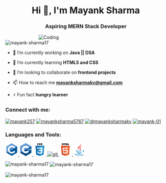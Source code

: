<h1 align="center">Hi 👋, I'm Mayank Sharma</h1>
<h3 align="center">Aspiring MERN Stack Developer</h3>
<img align="right" alt="Coding" width="400" src="https://bestanimations.com/Computers/Peripherals/computer-monitor-animated-gif-5.gif">

<p align="left"> <img src="https://komarev.com/ghpvc/?username=mayank-sharma17&label=Profile%20views&color=0e75b6&style=flat" alt="mayank-sharma17" /> </p>

- 🔭 I’m currently working on **Java || DSA**

- 🌱 I’m currently learning **HTML5 and CSS**

- 👯 I’m looking to collaborate on **frontend projects**

- 📫 How to reach me **mayanksharmakv@gmail.com**

- ⚡ Fun fact **hungry learner**

<h3 align="left">Connect with me:</h3>
<p align="left">
<a href="https://linkedin.com/in/mayank257" target="blank"><img align="center" src="https://raw.githubusercontent.com/rahuldkjain/github-profile-readme-generator/master/src/images/icons/Social/linked-in-alt.svg" alt="mayank257" height="30" width="40" /></a>
<a href="https://instagram.com/mayanksharma5767" target="blank"><img align="center" src="https://raw.githubusercontent.com/rahuldkjain/github-profile-readme-generator/master/src/images/icons/Social/instagram.svg" alt="mayanksharma5767" height="30" width="40" /></a>
<a href="https://www.hackerrank.com/@mayanksharmakv" target="blank"><img align="center" src="https://raw.githubusercontent.com/rahuldkjain/github-profile-readme-generator/master/src/images/icons/Social/hackerrank.svg" alt="@mayanksharmakv" height="30" width="40" /></a>
<a href="https://www.leetcode.com/mayank-01" target="blank"><img align="center" src="https://raw.githubusercontent.com/rahuldkjain/github-profile-readme-generator/master/src/images/icons/Social/leet-code.svg" alt="mayank-01" height="30" width="40" /></a>
</p>

<h3 align="left">Languages and Tools:</h3>
<p align="left"> <a href="https://www.cprogramming.com/" target="_blank" rel="noreferrer"> <img src="https://raw.githubusercontent.com/devicons/devicon/master/icons/c/c-original.svg" alt="c" width="40" height="40"/> </a> <a href="https://www.w3schools.com/cpp/" target="_blank" rel="noreferrer"> <img src="https://raw.githubusercontent.com/devicons/devicon/master/icons/cplusplus/cplusplus-original.svg" alt="cplusplus" width="40" height="40"/> </a> <a href="https://www.w3schools.com/css/" target="_blank" rel="noreferrer"> <img src="https://raw.githubusercontent.com/devicons/devicon/master/icons/css3/css3-original-wordmark.svg" alt="css3" width="40" height="40"/> </a> <a href="https://git-scm.com/" target="_blank" rel="noreferrer"> <img src="https://www.vectorlogo.zone/logos/git-scm/git-scm-icon.svg" alt="git" width="40" height="40"/> </a> <a href="https://www.w3.org/html/" target="_blank" rel="noreferrer"> <img src="https://raw.githubusercontent.com/devicons/devicon/master/icons/html5/html5-original-wordmark.svg" alt="html5" width="40" height="40"/> </a> <a href="https://www.java.com" target="_blank" rel="noreferrer"> <img src="https://raw.githubusercontent.com/devicons/devicon/master/icons/java/java-original.svg" alt="java" width="40" height="40"/> </a> </p>

<p><img align="left" src="https://github-readme-stats.vercel.app/api/top-langs?username=mayank-sharma17&show_icons=true&locale=en&layout=compact" alt="mayank-sharma17" /></p>

<p>&nbsp;<img align="center" src="https://github-readme-stats.vercel.app/api?username=mayank-sharma17&show_icons=true&locale=en" alt="mayank-sharma17" /></p>

<p><img align="center" src="https://github-readme-streak-stats.herokuapp.com/?user=mayank-sharma17&" alt="mayank-sharma17" /></p>
